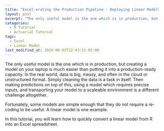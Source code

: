 ```yaml
---
title: "Excel-erating the Production Pipeline - Deploying Linear Models in Excel"
layout: post
excerpt: "The only useful model is the one which is in production, but creating"
categories:
  - R Tutorial
  - Actuarial Tutorial
tags:
  - Excel
  - Linear Model
last_modified_at: 2019-08-02T12:43:31-05:00
---
```


The only useful model is the one which is in production, but creating a model on your laptop is much easier than putting it into a 
production-ready capacity.  In the real world, data is big, messy, and often in the cloud or unstructured format.  Simply cleaning the data
is a task in itself.  Then making predictions on top of this, using a model which requires precise inputs, and transporting your model to a
scaleable environment is a different challenge altogether.

Fortunately, some models are simple enough that they do not require a re-coding to be useful.  A linear model is one example.

In this tutorial, you will learn how to quickly convert a linear model from R into an Excel spreadsheet.
